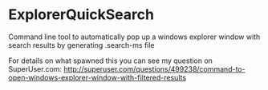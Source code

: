 ExplorerQuickSearch
===================

Command line tool to automatically pop up a windows explorer window with search results by generating .search-ms file

For details on what spawned this you can see my question on SuperUser.com:
http://superuser.com/questions/499238/command-to-open-windows-explorer-window-with-filtered-results